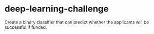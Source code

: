 # deep-learning-challenge
Create a binary classifier that can predict whether the applicants will be successful if funded.
